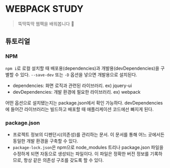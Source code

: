 # WEBPACK STUDY

> 뚝딱뚝딱 웹팩을 배워봅니다 🤩

## 튜토리얼

### NPM

`npm i`로 로컬 설치할 때 배포용(dependencies)과 개발용(devDependencies)을 구별할 수 있다.
`--save-dev` 또는 `-D` 옵션을 넣으면 개발용으로 설치된다.

- dependencies: 화면 로직과 관련된 라이브러리. ex) jquery-ui
- devDependencies: 개발 환경에 필요한 라이브러리. ex) webpack

어떤 옵션으로 설치됐는지는 package.json에서 확인 가능하다.
devDependencies에 들어간 라이브러리는 빌드하고 배포할 때 애플리케이션 코드에선 빠지게 된다.

### package.json

- 프로젝트 정보의 디펜던시(의존성)를 관리하는 문서. 이 문서를 통해 어느 곳에서든 동일한 개발 환경을 구축할 수 있다.
- `package-lock.json`은 npm으로 node_modules 트리나 package.json 파일을 수정하게 되면 자동으로 생성되는 파일이다. 이 파일은 정확한 버전 정보를 기록하므로, 항상 같은 의존성 구조를 갖도록 할 수 있다.
